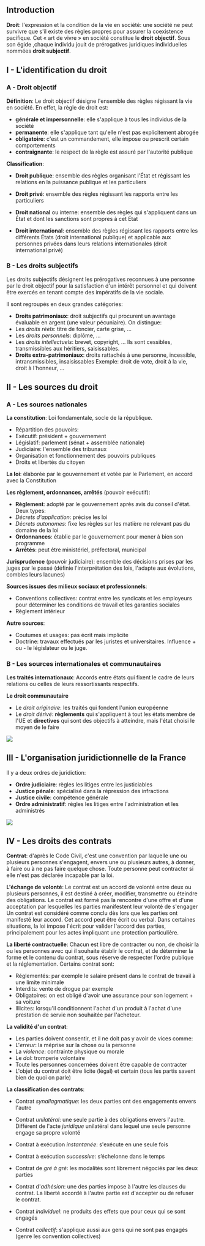 ## Introduction

**Droit**: l'expression et la condition de la vie en société: une société ne peut survivre que s'il existe des règles propres pour assurer la coexistence pacifique.
Cet « art de vivre » en société constitue le **droit objectif**.
Sous son égide ,chaque individu jouit de prérogatives juridiques individuelles nommées **droit subjectif**.

## I - L'identification du droit

### A - Droit objectif

**Définition**: Le droit objectif désigne l'ensemble des règles régissant la vie en société. En effet, la règle de droit est:
- **générale et impersonnelle**: elle s'applique à tous les individus de la société
- **permanente**: elle s'applique tant qu'elle n'est pas explicitement abrogée
- **obligatoire**: c'est un commandement, elle impose ou prescrit certain comportements
- **contraignante**: le respect de la règle est assuré par l'autorité publique

**Classification**:
- **Droit publique**: ensemble des règles organisant l'État et régissant les relations en la puissance publique et les particuliers
- **Droit privé**: ensemble des règles régissant les rapports entre les particuliers

- **Droit national** ou interne: ensemble des règles qui s'appliquent dans un État et dont les sanctions sont propres à cet État
- **Droit international**: ensemble des règles régissant les rapports entre les différents États (droit international publique) et applicable aux personnes privées dans leurs relations internationales (droit international privé)

### B - Les droits subjectifs

Les droits subjectifs désignent les prérogatives reconnues à une personne par le droit objectif pour la satisfaction d'un intérêt personnel et qui doivent être exercés en tenant compte des impératifs de la vie sociale.

Il sont regroupés en deux grandes catégories:
- **Droits patrimoniaux**: droit subjectifs qui procurent un avantage évaluable en argent (une valeur pécuniaire). On distingue:
 - Les *droits réels*: titre de foncier, carte grise, ...
 - Les *droits personnels*: diplôme, ...
 - Les *droits intellectuels*: brevet, copyright, ...
 Ils sont cessibles, transmissibles aux héritiers, saisissables.
- **Droits extra-patrimoniaux**: droits rattachés à une personne, incessible, intransmissibles, insaisissables
 Exemple: droit de vote, droit à la vie, droit à l'honneur, ...

## II - Les sources du droit

### A - Les sources nationales

**La constitution**: Loi fondamentale, socle de la république.
- Répartition des pouvoirs:
 - Exécutif: président + gouvernement
 - Législatif: parlement (sénat + assemblée nationale)
 - Judiciaire: l'ensemble des tribunaux
- Organisation et fonctionnement des pouvoirs publiques
- Droits et libertés du citoyen

**La loi**: élaborée par le gouvernement et votée par le Parlement, en accord avec la Constitution

**Les règlement, ordonnances, arrêtés** (pouvoir exécutif):
- **Règlement**: adopté par le gouvernement après avis du conseil d'état. Deux types:
 - *Décrets d'application*: précise les loi
 - *Décrets autonomes*: fixe les règles sur les matière ne relevant pas du domaine de la loi
 - **Ordonnances**: établie par le gouvernement pour mener à bien son programme
 - **Arrêtés**: peut être ministériel, préfectoral, municipal

**Jurisprudence** (pouvoir judiciaire): ensemble des décisions prises par les juges par le passé (définie l'interprétation des lois, l'adapte aux évolutions, combles leurs lacunes)

**Sources issues des milieux sociaux et professionnels**:
- Conventions collectives: contrat entre les syndicats et les employeurs pour déterminer les conditions de travail et les garanties sociales
- Règlement intérieur

**Autre sources**:
- Coutumes et usages: pas écrit mais implicite
- Doctrine: travaux effectués par les juristes et universitaires. Influence + ou - le législateur ou le juge.

### B - Les sources internationales et communautaires

**Les traités internationaux**: Accords entre états qui fixent le cadre de leurs relations ou celles de leurs ressortissants respectifs.

**Le droit communautaire**
- Le *droit originaire*: les traités qui fondent l'union européenne
- Le *droit dérivé*: **règlements** qui s'appliquent à tout les états membre de l'UE et **directives** qui sont des objectifs à atteindre, mais l'état choisi le moyen de le faire

![](Hierarchie_des_textes_nationaux.png)

## III - L'organisation juridictionnelle de la France

Il y a deux ordres de juridiction:
- **Ordre judiciaire**: règles les litiges entre les justiciables
- **Justice pénale**: spécialisé dans la répression des infractions
- **Justice civile**: compétence générale
- **Ordre administratif**: règles les litiges entre l'administration et les administrés

![](Organisation_de_la_justice.png)

## IV - Les droits des contrats

**Contrat**: d'après le Code Civil, c'est une convention par laquelle une ou plusieurs personnes s'engagent, envers une ou plusieurs autres, à donner, à faire ou à ne pas faire quelque chose. Toute personne peut contracter si elle n'est pas déclarée incapable par la loi.

**L'échange de volonté**: Le contrat est un accord de volonté entre deux ou plusieurs personnes, il est destiné à créer, modifier, transmettre ou éteindre des obligations.
Le contrat est formé pas la rencontre d'une offre et d'une acceptation par lesquelles les parties manifestent leur volonté de s'engager
Un contrat est considéré comme conclu dès lors que les parties ont manifesté leur accord. Cet accord peut être écrit ou verbal.
Dans certaines situations, la loi impose l'écrit pour valider l'accord des parties, principalement pour les actes impliquant une protection particulière.

**La liberté contractuelle**: Chacun est libre de contracter ou non, de choisir la ou les personnes avec qui il souhaite établir le contrat, et de déterminer la forme et le contenu du contrat, sous réserve de respecter l'ordre publique et la réglementation.
Certains contrat sont:
- Réglementés: par exemple le salaire présent dans le contrat de travail à une limite minimale
- Interdits: vente de drogue par exemple
- Obligatoires: on est obligé d'avoir une assurance pour son logement + sa voiture
- Illicites: lorsqu'il conditionnent l'achat d'un produit à l'achat d'une prestation de servie non souhaitée par l'acheteur.

**La validité d'un contrat**:
- Les parties doivent consentir, et il ne doit pas y avoir de vices comme:
 - L'*erreur*: la méprise sur la chose ou la personne
 - La *violence*: contrainte physique ou morale
 - Le *dol*: tromperie volontaire
- Toute les personnes concernées doivent être capable de contracter
- L'objet du contrat doit être licite (légal) et certain (tous les partis savent bien de quoi on parle)

**La classification des contrats**:
- Contrat *synallagmatique*: les deux parties ont des engagements envers l'autre
- Contrat *unilatéral*: une seule partie à des obligations envers l'autre. Différent de l'acte *juridique* unilatéral dans lequel une seule personne engage sa propre volonté

- Contrat à exécution *instantanée*: s'exécute en une seule fois
- Contrat à exécution *successive*: s’échelonne dans le temps

- Contrat de *gré à gré*: les modalités sont librement négociés par les deux parties
- Contrat d'*adhésion*: une des parties impose à l'autre les clauses du contrat. La liberté accordé à l'autre partie est d'accepter ou de refuser le contrat.

- Contrat *individuel*: ne produits des effets que pour ceux qui se sont engagés
- Contrat *collectif*: s'applique aussi aux gens qui ne sont pas engagés (genre les convention collectives)

